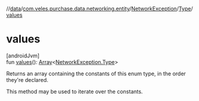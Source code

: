 //[data](../../../../index.md)/[com.veles.purchase.data.networking.entity](../../index.md)/[NetworkException](../index.md)/[Type](index.md)/[values](values.md)

# values

[androidJvm]\
fun [values](values.md)(): [Array](https://kotlinlang.org/api/latest/jvm/stdlib/kotlin/-array/index.html)&lt;[NetworkException.Type](index.md)&gt;

Returns an array containing the constants of this enum type, in the order they're declared.

This method may be used to iterate over the constants.
